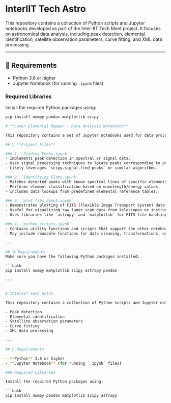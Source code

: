 # InterIIT Tech Astro

This repository contains a collection of Python scripts and Jupyter notebooks developed as part of the Inter-IIT Tech Meet project. It focuses on astronomical data analysis, including peak detection, elemental identification, satellite observation parameters, curve fitting, and XML data processing.

---

## 🔧 Requirements

- Python 3.8 or higher
- Jupyter Notebook (for running `.ipynb` files)

### Required Libraries

Install the required Python packages using:

```bash
pip install numpy pandas matplotlib scipy

# **Lunar Elemental Mapper — Data Analysis Notebooks**

This repository contains a set of Jupyter notebooks used for data processing, peak detection, element identification, and plotting for lunar elemental mapping.

## 📂 **Project Files**

### 1. `Finding_Peaks.ipynb`
- Implements peak detection in spectral or signal data.
- Uses signal processing techniques to locate peaks corresponding to potential elemental signatures.
- Likely leverages `scipy.signal.find_peaks` or similar algorithms.

### 2. `Identifying Elems.ipynb`
- Matches detected peaks with known spectral lines of specific elements.
- Performs element classification based on wavelength/energy values.
- Includes data lookups from predefined elemental reference tables.

### 3. `plot_fits_demo1.ipynb`
- Demonstrates plotting of FITS (Flexible Image Transport System) data.
- Useful for visualizing raw lunar scan data from telescopes or instruments.
- Uses libraries like `astropy` and `matplotlib` for FITS file handling.

### 4. `python_scripts.ipynb`
- Contains utility functions and scripts that support the other notebooks.
- May include reusable functions for data cleaning, transformations, or plotting.

---

## ⚙️ Requirements
Make sure you have the following Python packages installed:

```bash
pip install numpy matplotlib scipy astropy pandas

---


# InterIIT Tech Astro

This repository contains a collection of Python scripts and Jupyter notebooks developed as part of the **Inter-IIT Tech Meet** project. It focuses on astronomical data analysis, including:

- Peak detection
- Elemental identification
- Satellite observation parameters
- Curve fitting
- XML data processing

---

## 🔧 Requirements

- **Python** 3.8 or higher  
- **Jupyter Notebook** (for running `.ipynb` files)

### Required Libraries

Install the required Python packages using:

```bash
pip install numpy pandas matplotlib scipy astropy


 
 

